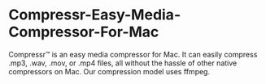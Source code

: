 # Compressr-Easy-Media-Compressor-For-Mac
Compressr™ is an easy media compressor for Mac. It can easily compress .mp3, .wav, .mov, or .mp4 files, all without the hassle of other native compressors on Mac. Our compression model uses ffmpeg.
